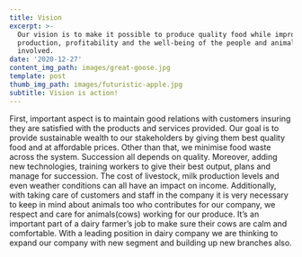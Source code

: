 ```yaml
---
title: Vision
excerpt: >-
  Our vision is to make it possible to produce quality food while improving food
  production, profitability and the well-being of the people and animals
  involved.
date: '2020-12-27'
content_img_path: images/great-goose.jpg
template: post
thumb_img_path: images/futuristic-apple.jpg
subtitle: Vision is action!
---
```


First, important aspect is to maintain good relations with customers insuring they are satisfied with the products and services provided. Our goal is to provide sustainable wealth to our stakeholders by giving them best quality food and at affordable prices. Other than that, we minimise food waste across the system.
Succession all depends on quality. Moreover, adding new technologies, training workers to give their best output, plans and manage for succession. The cost of livestock, milk production levels and even weather conditions can all have an impact on income.
Additionally, with taking care of customers and staff in the company it is very necessary to keep in mind about animals too who contributes for our company, we respect and care for animals(cows) working for our produce. It’s an important part of a dairy farmer’s job to make sure their cows are calm and comfortable.
With a leading position in dairy company we are thinking to expand our company with new segment and building up new branches also.
